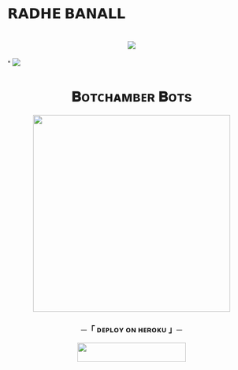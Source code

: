 # 𝗥𝗔𝗗𝗛𝗘 𝗕𝗔𝗡𝗔𝗟𝗟 
<h1 align="center"
 

<h1 align="center"
  
<img src="https://user-images.githubusercontent.com/73097560/115834477-dbab4500-a447-11eb-908a-139a6edaec5c.gif">
<img src="https://readme-typing-svg.herokuapp.com?color=FF0085&width==620&lines=🍁+🇮🇳+𝗣𝗢𝗪𝗘𝗥𝗘𝗗+𝗕𝗬+𝗥𝗔𝗗𝗛𝗘+𝗕𝗜𝗛𝗔𝗥+🇮🇳+🍁"></b></h3>"
<img src="https://user-images.githubusercontent.com/73097560/115834477-dbab4500-a447-11eb-908a-139a6edaec5c.gif">
<h1 align="center"><b>𝐁ᴏᴛᴄʜᴀᴍʙᴇʀ 𝐁ᴏᴛs</b></h1>
<p align="center"><a href="https://ll_RADHE7_ll"><img src="https://envs.sh/Oib.jpg" width="400"></a></p>


<h3 align="center">
    ─「 ᴅᴇᴩʟᴏʏ ᴏɴ ʜᴇʀᴏᴋᴜ 」─
</h3>

<p align="center"><a href="https://dashboard.heroku.com/new?template=https://github.com/live9807/radhexbanall?tab=readme-ov-file"> <img src="https://img.shields.io/badge/Deploy%20On%20Heroku-green?style=for-the-badge&logo=heroku" width="220" height="38.45"/></a></p>
